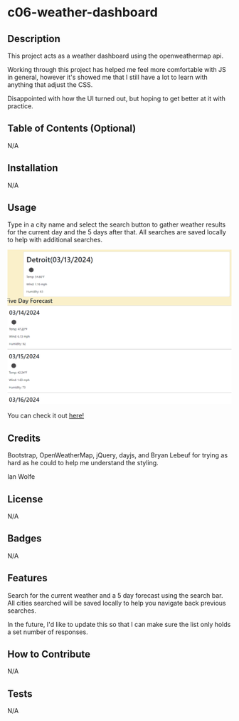 # c06-weather-dashboard

## Description

This project acts as a weather dashboard using the openweathermap api.

Working through this project has helped me feel more comfortable with JS in general,
however it's showed me that I still have a lot to learn with anything that adjust the CSS.

Disappointed with how the UI turned out, but hoping to get better at it with practice.

## Table of Contents (Optional)

N/A

## Installation

N/A

## Usage

Type in a city name and select the search button to gather weather results for the current day
and the 5 days after that. All searches are saved locally to help with additional searches.


![Image of the weather results](./assets/images/Screenshot-of-app.png)


You can check it out [here!](https://enkw.github.io/c06-weather-dashboard/)

## Credits

Bootstrap, OpenWeatherMap, jQuery, dayjs, and Bryan Lebeuf for trying as hard as he could to help me
understand the styling.

Ian Wolfe

## License

N/A

## Badges

N/A

## Features

Search for the current weather and a 5 day forecast using the search bar. All cities searched will 
be saved locally to help you navigate back previous searches.

In the future, I'd like to update this so that I can make sure the list only holds a set
number of responses.

## How to Contribute

N/A

## Tests

N/A

